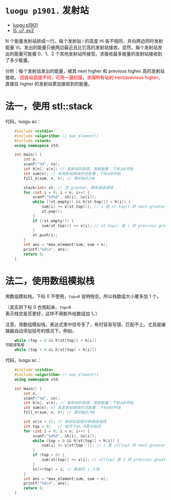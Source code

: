 # `luogu p1901.` 发射站

- [luogu p1901](https://www.luogu.com.cn/problem/P1901)
- [l5, u7, ex2](https://oj.youdao.com/course/37/277/1#/1/14195)

N 个能量发射站排成一行。每个发射站 i 的高度 Hi 各不相同，并向两边同时发射能量 Vi。发出的能量只被两边最近且比它高的发射站接收。显然，每个发射站发出的能量可能被 0、1、2 个其他发射站所接受。求接收最多能量的发射站接收到了多少能量。

分析：每个发射站发出的能量，被其 next higher 和 previous higher 高的发射站接收。
<font color="red">因各站高度不同，可用一遍扫描，求得所有站的 next/previous higher。</font>直接往 higher 的发射站累加接收到的能量。

# 法一，使用 stl::stack

代码，luogu ac：

```cpp
    #include <cstdio>
    #include <algorithm> // max_element()
    #include <stack>
    using namespace std;

    int main() {
        int n;
        scanf("%d", &n);
        int h[n], v[n]; // 发射站的高度、发射能量；下标从0开始
        int sum[n]; // 各发射站吸收的总能量；下标从0开始
        fill_n(sum, n, 0); // 需初始化为0

        stack<int> st; // 求 greater，用单调递减栈
        for (int i = 0; i < n; i++) {
            scanf("%d%d", &h[i], &v[i]);
            while (!st.empty() && h[st.top()] < h[i]) {
                sum[i] += v[st.top()]; // i 是 st.top() 的 next greater
                st.pop();
            }
            if (!st.empty()) {
                sum[st.top()] += v[i]; // st.top() 是 i 的 previous greater
            }
            st.push(i);
        }
        int ans = *max_element(sum, sum + n);
        printf("%d\n", ans);
        return 0;
    }
```

# 法二，使用数组模拟栈

用数组模拟栈。下标 0 不使用，`top=0` 说明栈空。所以栈数组大小要多加 1 个。

（其实把下标 0 也用起来、`top<0` 表示栈空是否更好，这样不用额外给数组加 1。）

注意，用数组模拟栈，表达式里中括号多了，有时容易写错，匹配不上。尤其是编辑器自动添加括号的情况下。例如，
```cpp
    while (top > 0 && h[st[top]] < h[i])
可能误写成
    while (top > 0 && h[st[top] < h[i]])
```

代码，luogu ac：

```cpp
    #include <cstdio>
    #include <algorithm> // max_element()
    using namespace std;

    int main() {
        int n;
        scanf("%d", &n);
        int h[n], v[n]; // 发射站的高度、发射能量；下标从0开始
        int sum[n]; // 各发射站吸收的总能量；下标从0开始
        fill_n(sum, n, 0); // 需初始化为0

        int st[n + 1]; // 发射站高度的单调递减栈
        int top = 0;   // 栈顶下标，0表示栈空
        for (int i = 0; i < n; i++) {
            scanf("%d%d", &h[i], &v[i]);
            while (top > 0 && h[st[top]] < h[i]) {
                sum[i] += v[st[top--]]; // i 是 st[top] 的 next greater
            }
            if (top > 0) {
                sum[st[top]] += v[i]; // st[top] 是 i 的 previous greater
            }
            st[++top] = i; // 新来的 i 入栈
        }
        int ans = *max_element(sum, sum + n);
        printf("%d\n", ans);
        return 0;
    }
```

